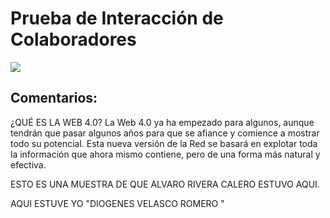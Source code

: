 # Prueba de Interacción de Colaboradores

![](https://marine.rutgers.edu/~cfree/wp-content/uploads/contents_of_github_repository-768x378.png)

## Comentarios: 

¿QUÉ ES LA WEB 4.0?
La Web 4.0 ya ha empezado para algunos, aunque tendrán que pasar algunos años para que se afiance y comience a mostrar todo su potencial. Esta nueva versión de la Red se basará en explotar toda la información que ahora mismo contiene, pero de una forma más natural y efectiva.

ESTO ES UNA MUESTRA DE QUE ALVARO RIVERA CALERO ESTUVO AQUI.

AQUI ESTUVE YO "DIOGENES VELASCO ROMERO "
